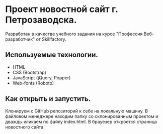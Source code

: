 # Проект новостной сайт г. Петрозаводска.

Разработан в качестве учебного задания на курсе "Профессия Веб-разработчик" от Skillfactory.

## Используемые технологии.

* HTML
* CSS (Bootstrap)
* JavaScript (jQuery, Popper)
* Web-fonts (Roboto)

## Как открыть и запустить.

Клонируем с GitHub репозиторий к себе на локальную машину. В файловом менеджере находим папку со склонированным проектом и дважды кликаем по файлу index.html. В брауезер откроется страница новостного сайта.